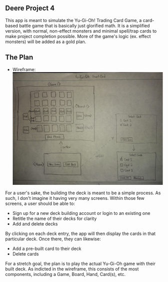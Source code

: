## Deere Project 4

This app is meant to simulate the Yu-Gi-Oh! Trading Card Game, a card-based battle game that is basically just glorified math. It is a simplified version, with normal, non-effect monsters and minimal spell/trap cards to make project completion possible. More of the game's logic (ex. effect monsters) will be added as a gold plan.

## The Plan
- Wireframe:
![](./wireframe.jpg)

For a user's sake, the building the deck is meant to be a simple process. As such, I don't imagine it having very many screens. Within those few screens, a user should be able to:

- Sign up for a new deck building account or login to an existing one
- Retitle the name of their decks for clarity
- Add and delete decks

By clicking on each deck entry, the app will then display the cards in that particular deck. Once there, they can likewise:

- Add a pre-built card to their deck
- Delete cards

For a stretch goal, the plan is to play the actual Yu-Gi-Oh game with their built deck. As indicted in the wireframe, this consists of the most components, including a Game, Board, Hand, Card(s), etc.